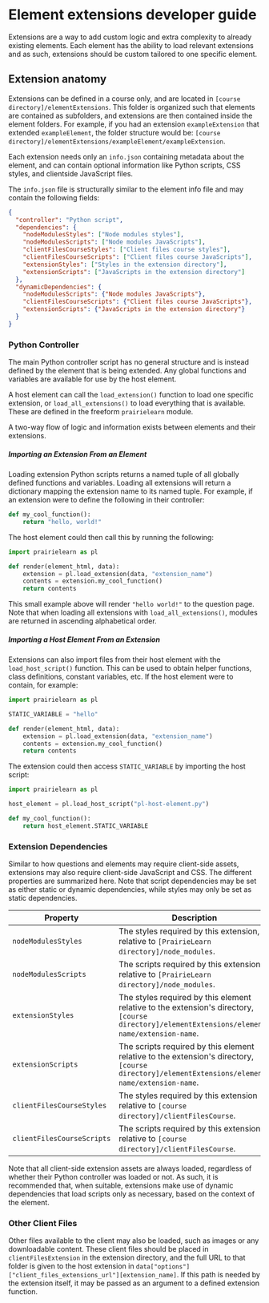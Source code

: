 # Element extensions developer guide

Extensions are a way to add custom logic and extra complexity to already existing elements. Each element has the ability to load relevant extensions and as such, extensions should be custom tailored to one specific element.

## Extension anatomy

Extensions can be defined in a course only, and are located in `[course directory]/elementExtensions`. This folder is organized such that elements are contained as subfolders, and extensions are then contained inside the element folders. For example, if you had an extension `exampleExtension` that extended `exampleElement`, the folder structure would be: `[course directory]/elementExtensions/exampleElement/exampleExtension`.

Each extension needs only an `info.json` containing metadata about the element, and can contain optional information like Python scripts, CSS styles, and clientside JavaScript files.

The `info.json` file is structurally similar to the element info file and may contain the following fields:

```json
{
  "controller": "Python script",
  "dependencies": {
    "nodeModulesStyles": ["Node modules styles"],
    "nodeModulesScripts": ["Node modules JavaScripts"],
    "clientFilesCourseStyles": ["Client files course styles"],
    "clientFilesCourseScripts": ["Client files course JavaScripts"],
    "extensionStyles": ["Styles in the extension directory"],
    "extensionScripts": ["JavaScripts in the extension directory"]
  },
  "dynamicDependencies": {
    "nodeModulesScripts": {"Node modules JavaScripts"},
    "clientFilesCourseScripts": {"Client files course JavaScripts"},
    "extensionScripts": {"JavaScripts in the extension directory"}
  }
}
```

### Python Controller

The main Python controller script has no general structure and is instead defined by the element that is being extended. Any global functions and variables are available for use by the host element.

A host element can call the `load_extension()` function to load one specific extension, or `load_all_extensions()` to load everything that is available. These are defined in the freeform `prairielearn` module.

A two-way flow of logic and information exists between elements and their extensions.

##### Importing an Extension From an Element

Loading extension Python scripts returns a named tuple of all globally defined functions and variables. Loading all extensions will return a dictionary mapping the extension name to its named tuple. For example, if an extension were to define the following in their controller:

```python
def my_cool_function():
    return "hello, world!"
```

The host element could then call this by running the following:

```python
import prairielearn as pl

def render(element_html, data):
    extension = pl.load_extension(data, "extension_name")
    contents = extension.my_cool_function()
    return contents
```

This small example above will render `"hello world!"` to the question page. Note that when loading all extensions with `load_all_extensions()`, modules are returned in ascending alphabetical order.

##### Importing a Host Element From an Extension

Extensions can also import files from their host element with the `load_host_script()` function. This can be used to obtain helper functions, class definitions, constant variables, etc.
If the host element were to contain, for example:

```python
import prairielearn as pl

STATIC_VARIABLE = "hello"

def render(element_html, data):
    extension = pl.load_extension(data, "extension_name")
    contents = extension.my_cool_function()
    return contents
```

The extension could then access `STATIC_VARIABLE` by importing the host script:

```python
import prairielearn as pl

host_element = pl.load_host_script("pl-host-element.py")

def my_cool_function():
    return host_element.STATIC_VARIABLE
```

### Extension Dependencies

Similar to how questions and elements may require client-side assets, extensions may also require client-side JavaScript and CSS. The different properties are summarized here. Note that script dependencies may be set as either static or dynamic dependencies, while styles may only be set as static dependencies.

| Property                   | Description                                                                                                                                     |
| -------------------------- | ----------------------------------------------------------------------------------------------------------------------------------------------- |
| `nodeModulesStyles`        | The styles required by this extension, relative to `[PrairieLearn directory]/node_modules`.                                                     |
| `nodeModulesScripts`       | The scripts required by this extension, relative to `[PrairieLearn directory]/node_modules`.                                                    |
| `extensionStyles`          | The styles required by this element relative to the extension's directory,`[course directory]/elementExtensions/element-name/extension-name`.   |
| `extensionScripts`         | The scripts required by this element relative to the extension's directory, `[course directory]/elementExtensions/element-name/extension-name`. |
| `clientFilesCourseStyles`  | The styles required by this extension relative to `[course directory]/clientFilesCourse`.                                                       |
| `clientFilesCourseScripts` | The scripts required by this extension relative to `[course directory]/clientFilesCourse`.                                                      |

Note that all client-side extension assets are always loaded, regardless of whether their Python controller was loaded or not. As such, it is recommended that, when suitable, extensions make use of dynamic dependencies that load scripts only as necessary, based on the context of the element.

### Other Client Files

Other files available to the client may also be loaded, such as images or any downloadable content. These client files should be placed in `clientFilesExtension` in the extension directory, and the full URL to that folder is given to the host extension in `data["options"]["client_files_extensions_url"][extension_name]`. If this path is needed by the extension itself, it may be passed as an argument to a defined extension function.
